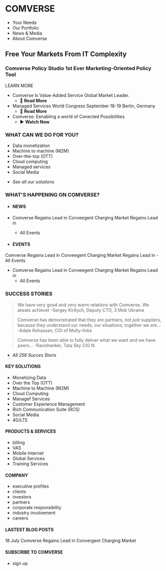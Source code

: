 # COMVERSE 
  - Your Needs 
  - Our Portfolio
  - News & Media
  - About Comverse
  
## **Free** Your Markets From IT **Complexity**
### Comverse Policy Studio 1st Ever Marketing-Oriented Policy Tool
LEARN MORE
  - Comverse Is Value-Added Service Global Market Leader.
    - :link: **Read More**     
  - Managed Services World Congress September 18-19 Berlin, Germany
    - :page_facing_up: **Read More** 
  - Comverse: Eenabling a world of Conected Possibilities
    - :arrow_forward: **Watch Now**

### WHAT CAN WE DO FOR YOU?
  - Data monetization
  - Machine to machine (M2M)
  - Over-the-top (OTT)
  - Cloud computing
  - Managed services
  - Social Media

   * *See all our solutions*
   
### WHAT'S HAPPENING ON COMVERSE?

   - #### NEWS
  - Comverse Regains Lead in Conveegent Charging Market Regains Lead in
    - All Events


  - #### EVENTS
  Comverse Regains Lead in Conveegent Charging Market Regains Lead in
    - All Events


  - Comverse Regains Lead in Conveegent Charging Market Regains Lead in
    - All Events
    
### SUCCESS STORIES
> We have very good and very warm relations with Comverse. We alwats achievet
> -Sergey Kiritych, Deputy CTO, 3 Mob Ukraine

> Comverse has demonstrated that they are partners, not just suppliers, because they understand our needs, our situations; together we are...
> -Adale Kehassan, COI of Multy-links

> Comverse has been able to fully deliver what we want and we have peers...
> -Ravishanker, Tata Sky CIO N.

* *All 256 Succes Storis*

#### KEY SOLUTIONS
  * Monetizing Data
  * Over the Top (OTT)
  * Machine to Machine (M2M)
  * Cloud Computing
  * Managef Services
  * Customer Experience Management
  * Rich Communication Suite (RCS)
  * Social Media
  * 4G/LTE

#### PRODUCTS & SERVICES
  * billing
  * VAS
  * Mobile Internet
  * Global Services
  * Training Services

#### COMPANY
  * executive profiles
  * clients
  * investors
  * partners
  * corporate responsibility
  * industry involvement
  * careers

#### LASTEST BLOG POSTS
18 July 
Comverse Regains Lead in Convergent Charging Market

#### SUBSCRIBE TO COMVERSE
  - sign up
